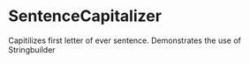 SentenceCapitalizer
===================

Capitilizes first letter of ever sentence.  Demonstrates the use of Stringbuilder
